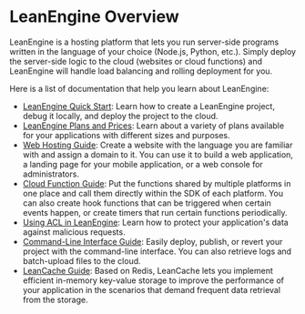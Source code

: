 # LeanEngine Overview

LeanEngine is a hosting platform that lets you run server-side programs written in the language of your choice (Node.js, Python, etc.). Simply deploy the server-side logic to the cloud (websites or cloud functions) and LeanEngine will handle load balancing and rolling deployment for you.

Here is a list of documentation that help you learn about LeanEngine:

- [LeanEngine Quick Start](leanengine_quickstart.html): Learn how to create a LeanEngine project, debug it locally, and deploy the project to the cloud.
- [LeanEngine Plans and Prices](leanengine_plan.html): Learn about a variety of plans available for your applications with different sizes and purposes.
- [Web Hosting Guide](leanengine_webhosting_guide-node.html): Create a website with the language you are familiar with and assign a domain to it. You can use it to build a web application, a landing page for your mobile application, or a web console for administrators.
- [Cloud Function Guide](leanengine_cloudfunction_guide-node.html): Put the functions shared by multiple platforms in one place and call them directly within the SDK of each platform. You can also create hook functions that can be triggered when certain events happen, or create timers that run certain functions periodically.
- [Using ACL in LeanEngine](acl_guide_leanengine.html): Learn how to protect your application's data against malicious requests.
- [Command-Line Interface Guide](leanengine_cli.html): Easily deploy, publish, or revert your project with the command-line interface. You can also retrieve logs and batch-upload files to the cloud.
- [LeanCache Guide](leancache_guide.html): Based on Redis, LeanCache lets you implement efficient in-memory key-value storage to improve the performance of your application in the scenarios that demand frequent data retrieval from the storage.
